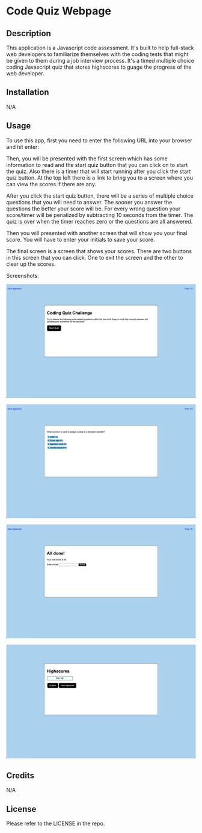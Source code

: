 # Code Quiz Webpage

## Description

This application is a Javascript code assessment. It's built to help full-stack web developers to familiarize themselves with the coding tests that might be given to them during a job interview process. It's a timed multiple choice coding Javascript quiz that stores highscores to guage the progress of the web developer.


## Installation

N/A

## Usage

To use this app, first you  need to enter the following URL into your browser and hit enter:

Then, you will be presented with the first screen which has some information to read and the start quiz button that you can click on to start the quiz. Also there is a timer that will start running after  you click the start quiz button. At the top left there is a link to bring you to a screen where you can view the scores if there are any.

After you click the start quiz button, there will be a series of multiple choice questions that you will need to answer. The sooner you answer the questions the better your score will be. For every wrong question your score/timer will be penalized by subtracting 10 seconds from the timer. The quiz is over when the timer reaches zero or the questions are all answered. 

Then you will presented with another screen that will show you your final score. You will have to enter your initials to save your score.

The final screen is a screen that shows your scores.  There are two buttons in this screen that you can click. One to exit the screen and the other to clear up the scores.

Screenshots:

![Screenshot-01](./assets/images/Screenshot-01.png)

![Screenshot-02](./assets/images/Screenshot-02.png)

![Screenshot-03](./assets/images/Screenshot-03.png)

![Screenshot-04](./assets/images/Screenshot-04.png)


## Credits

N/A

## License

Please refer to the LICENSE in the repo.
